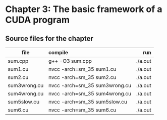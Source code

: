 # Chapter 3: The basic framework of a CUDA program

## Source files for the chapter


| file   |      compile      |  run |
|----------|:-------------|------:|
| sum.cpp |  g++ -O3 sum.cpp | ./a.out |
| sum1.cu |  nvcc -arch=sm_35 sum1.cu | ./a.out |
| sum2.cu |  nvcc -arch=sm_35 sum2.cu | ./a.out |
| sum3wrong.cu |  nvcc -arch=sm_35 sum3wrong.cu | ./a.out |
| sum4wrong.cu |  nvcc -arch=sm_35 sum4wrong.cu | ./a.out |
| sum5slow.cu |  nvcc -arch=sm_35 sum5slow.cu | ./a.out |
| sum6.cu |  nvcc -arch=sm_35 sum6.cu | ./a.out |
